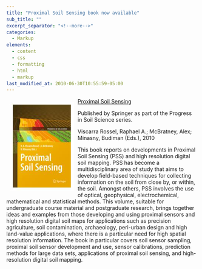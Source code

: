 ```yaml
---
title: "Proximal Soil Sensing book now available"
sub_title: ""
excerpt_separator: "<!--more-->"
categories:
  - Markup
elements:
  - content
  - css
  - formatting
  - html
  - markup
last_modified_at: 2010-06-30T10:55:59-05:00
---
```


<img style="float: left; padding: 10px 10px 10px 10px;" src="/assets/images/PSS_book_border.jpg">


[Proximal Soil Sensing](http://www.springer.com/environment/soil+science/book/978-90-481-8858-1)

Published by Springer as part of the Progress in Soil Science series.

Viscarra Rossel, Raphael A.; McBratney, Alex; Minasny, Budiman (Eds.), 2010

This book reports on developments in Proximal Soil Sensing (PSS) and high resolution digital soil mapping. PSS has become a multidisciplinary area of study that aims to develop field-based techniques for collecting information on the soil from close by, or within, the soil. Amongst others, PSS involves the use of optical, geophysical, electrochemical, mathematical and statistical methods. This volume, suitable for undergraduate course material and postgraduate research, brings together ideas and examples from those developing and using proximal sensors and high resolution digital soil maps for applications such as precision agriculture, soil contamination, archaeology, peri-urban design and high land-value applications, where there is a particular need for high spatial resolution information. The book in particular covers soil sensor sampling, proximal soil sensor development and use, sensor calibrations, prediction methods for large data sets, applications of proximal soil sensing, and high-resolution digital soil mapping.



